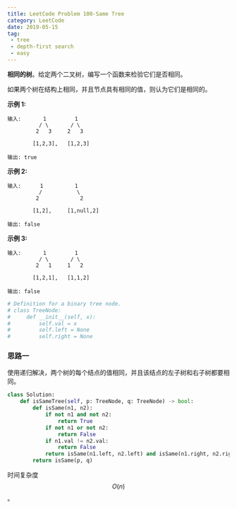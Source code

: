 ```yaml
---
title: LeetCode Problem 100-Same Tree
category: LeetCode
date: 2019-05-15
tag:
 - tree
 - depth-first search
 - easy
---
```


**相同的树**。给定两个二叉树，编写一个函数来检验它们是否相同。

如果两个树在结构上相同，并且节点具有相同的值，则认为它们是相同的。

<!-- more -->

**示例 1:**

```
输入:       1         1
          / \       / \
         2   3     2   3

        [1,2,3],   [1,2,3]

输出: true
```

**示例 2:**

```
输入:      1          1
          /           \
         2             2

        [1,2],     [1,null,2]

输出: false
```

**示例 3:**

```
输入:       1         1
          / \       / \
         2   1     1   2

        [1,2,1],   [1,1,2]

输出: false
```

```python
# Definition for a binary tree node.
# class TreeNode:
#     def __init__(self, x):
#         self.val = x
#         self.left = None
#         self.right = None
```

### 思路一

使用递归解决，两个树的每个结点的值相同，并且该结点的左子树和右子树都要相同。

```python
class Solution:
    def isSameTree(self, p: TreeNode, q: TreeNode) -> bool:
        def isSame(n1, n2):
            if not n1 and not n2:
                return True
            if not n1 or not n2:
                return False
            if n1.val != n2.val:
                return False
            return isSame(n1.left, n2.left) and isSame(n1.right, n2.right)
        return isSame(p, q)
```

时间复杂度 $$O(n)$$。